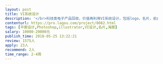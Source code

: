 ```yaml
---                
layout: post       
title: VI系统设计           
description: '</br>科技类电子产品回收，价值再利用VI系统设计，包括logo，名片，前台、宣传物料等。</br>'     
contenturl: https://pro.lagou.com/project/8082.html      
tags: [平面设计,Photoshop,illustrator,VI设计,名片,海报]            
salary: 10000-20000元          
publish_time: 2018-05-25 13:22:21         
review: 1575人                   
apply: 23人                   
recommend: 2人                   
time_range: 2-4周              
---                 
```

